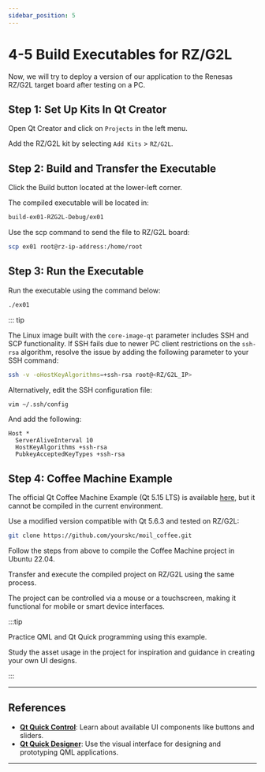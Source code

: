 ```yaml
---
sidebar_position: 5
---
```


# 4-5 Build Executables for RZ/G2L

Now, we will try to deploy a version of our application to the Renesas RZ/G2L target board after testing on a PC.

## Step 1: Set Up Kits In Qt Creator

Open Qt Creator and click on `Projects` in the left menu.

Add the RZ/G2L kit by selecting `Add Kits` > `RZ/G2L`.

## Step 2: Build and Transfer the Executable

Click the Build button located at the lower-left corner.

The compiled executable will be located in:

```bash
build-ex01-RZG2L-Debug/ex01
```

Use the scp command to send the file to RZ/G2L board:

```bash
scp ex01 root@rz-ip-address:/home/root
```

## Step 3: Run the Executable

Run the executable using the command below:

```bash
./ex01
```

::: tip

The Linux image built with the `core-image-qt` parameter includes SSH and SCP functionality. If SSH fails due to newer PC client restrictions on the `ssh-rsa` algorithm, resolve the issue by adding the following parameter to your SSH command:

```bash
ssh -v -oHostKeyAlgorithms=+ssh-rsa root@<RZ/G2L_IP>
```

Alternatively, edit the SSH configuration file:

```bash
vim ~/.ssh/config
```

And add the following:

```
Host *
  ServerAliveInterval 10
  HostKeyAlgorithms +ssh-rsa
  PubkeyAcceptedKeyTypes +ssh-rsa
```

## Step 4: Coffee Machine Example

The official Qt Coffee Machine Example (Qt 5.15 LTS) is available [here](https://doc.qt.io/qt-5/qtdoc-demos-coffee-example.html), but it cannot be compiled in the current environment.

Use a modified version compatible with Qt 5.6.3 and tested on RZ/G2L:

```bash
git clone https://github.com/yourskc/moil_coffee.git
```

Follow the steps from above to compile the Coffee Machine project in Ubuntu 22.04.

Transfer and execute the compiled project on RZ/G2L using the same process.

The project can be controlled via a mouse or a touchscreen, making it functional for mobile or smart device interfaces.

:::tip

Practice QML and Qt Quick programming using this example.

Study the asset usage in the project for inspiration and guidance in creating your own UI designs.

:::

---

## References

- **[Qt Quick Control](https://doc.qt.io/qt-5/qtquickcontrols-index.html)**: Learn about available UI components like buttons and sliders.
- **[Qt Quick Designer](https://doc.qt.io/qtcreator/creator-qtquickdesigner-plugin.html)**: Use the visual interface for designing and prototyping QML applications.

---